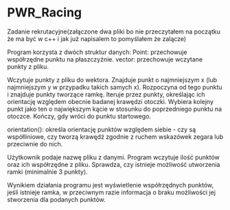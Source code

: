# PWR_Racing
Zadanie rekrutacyjne(załączone dwa pliki bo nie przeczytałem na początku że ma być w c++ i jak już napisalem to pomyślałem że zalącze)

Program korzysta z dwóch struktur danych:
Point: przechowuje współrzędne punktu na płaszczyźnie.
vector: przechowuje wczytane punkty z pliku.

Wczytuje punkty z pliku do wektora.
Znajduje punkt o najmniejszym x (lub najmniejszym y w przypadku takich samych x).
Rozpoczyna od tego punktu i znajduje punkty tworzące ramkę.
Iteruje przez punkty, określając ich orientację względem obecnie badanej krawędzi otoczki.
Wybiera kolejny punkt jako ten o największym kącie w stosunku do poprzedniego punktu na otoczce.
Kończy, gdy wróci do punktu startowego.

orientation(): określa orientację punktów względem siebie - czy są współliniowe, czy tworzą krawędź zgodnie z ruchem wskazówek zegara lub przeciwnie do nich.

Użytkownik podaje nazwę pliku z danymi.
Program wczytuje ilość punktów oraz ich współrzędne z pliku.
Sprawdza, czy istnieje możliwość utworzenia ramki (minimalnie 3 punkty).

Wynikiem działania programu jest wyświetlenie współrzędnych punktów, jeśli istnieje ramka, w przeciwnym razie informacja o braku możliwości jej stworzenia dla podanych punktów.
